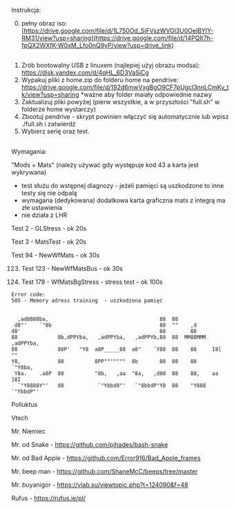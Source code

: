 Instrukcja:

0. pełny obraz iso: [https://drive.google.com/file/d/1L750Od_SjFVszWVGl3U0OelBYlY-RM31/view?usp=sharing](https://drive.google.com/file/d/14PQIt7h-fpQX2WXfK-W0xM_Lfo0nQ9yP/view?usp=drive_link)

##



1. Zrób bootowalny USB z linuxem (najlepiej użyj obrazu modsa): https://disk.yandex.com/d/4qHL_6D3VaSjCg
2. Wypakuj pliki z home.zip do folderu home na pendrive: https://drive.google.com/file/d/192d6mwVxgBgO9CF7pUgcI3nnLCmKv_tk/view?usp=sharing
   *ważne aby folder maiały odpowiednie nazwy
3. Zaktualizuj pliki powyżej (pierw wszystkie, a w przyszłości "full.sh" w folderze home wystarczy)
4. Zbootuj pendrive - skrypt powinien włączyć się automatycznie lub wpisz ./full.sh i zatwierdź
5. Wybierz serię oraz test.


##
Wymagania:

"Mods + Mats" (należy używać gdy występuje kod 43 a karta jest wykrywana)
- test służu do wstępnej diagnozy - jeżeli pamięci są uszkodzone to inne testy się nie odpalą
- wymagana (dedykowana) dodatkowa karta graficzna mats z integrą ma złe ustawienia
- nie działa z LHR

Test 2 - GLStress - ok 20s

Test 3 - MatsTest - ok 20s

Test 94 - NewWfMats - ok 30s

123. Test 123 - NewWfMatsBus - ok 30s

178. Test 178 - WfMatsBgStress - stress test - ok 100s


```
Error code:
505 - Memory adress training  - uszkodzona pamięć

```


##


```                                                                            
  ,ad8888ba,                                    88  88                      
 d8"'    `"8b                                   88  ""    ,d                
d8'                                             88        88                
88             8b,dPPYba,   ,adPPYba,   ,adPPYb,88  88  MM88MMM  ,adPPYba,  
88             88P'   "Y8  a8P_____88  a8"    `Y88  88    88     I8[    ""  
Y8,            88          8PP"""""""  8b       88  88    88      `"Y8ba,   
 Y8a.    .a8P  88          "8b,   ,aa  "8a,   ,d88  88    88,    aa    ]8I  
  `"Y8888Y"'   88           `"Ybbd8"'   `"8bbdP"Y8  88    "Y888  `"YbbdP"'  
 ```
                                                                           

Polluktus

Vtech

Mr. Niemiec

Mr. od Snake - https://github.com/pjhades/bash-snake

Mr. od Bad Apple - https://github.com/Error916/Bad_Apple_frames

Mr. beep man - https://github.com/ShaneMcC/beeps/tree/master

Mr. buyanigor - https://vlab.su/viewtopic.php?t=124090&f=48

Rufus - https://rufus.ie/pl/
